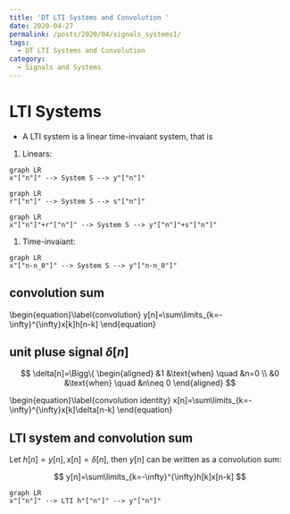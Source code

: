```yaml
---
title: 'DT LTI Systems and Convolution '
date: 2020-04-27
permalink: /posts/2020/04/signals_systems1/
tags:
  - DT LTI Systems and Convolution
category:
  - Signals and Systems
---
```



# LTI Systems
- A LTI system is a linear time-invaiant system, that is 

1. Linears:

```mermaid
graph LR
x"["n"]" --> System S --> y"["n"]"
```

```mermaid
graph LR
r"["n"]" --> System S --> s"["n"]"
```

```mermaid
graph LR
x"["n"]"+r"["n"]" --> System S --> y"["n"]"+s"["n"]"
```

1. Time-invaiant:
```mermaid
graph LR
x"["n-n_0"]" --> System S --> y"["n-n_0"]"
```

## convolution sum 

\begin{equation}\label{convolution}
y[n]=\sum\limits_{k=-\infty}^{\infty}x[k]h[n-k]
\end{equation}

## unit pluse signal $\delta[n]$

$$
\delta[n]=\Bigg\{
\begin{aligned}
   &1 &\text{when} \quad &n=0 \\
   &0 &\text{when} \quad &n\neq 0   
\end{aligned}
$$

\begin{equation}\label{convolution identity}
x[n]=\sum\limits_{k=-\infty}^{\infty}x[k]\delta[n-k]
\end{equation}


## LTI system and convolution sum

Let $h[n]=y[n], x[n]=\delta[n]$, then $y[n]$ can be written as a convolution sum:

$$
y[n]=\sum\limits_{k=-\infty}^{\infty}h[k]x[n-k]
$$

```mermaid
graph LR
x"["n"]" --> LTI h"["n"]" --> y"["n"]"
```
